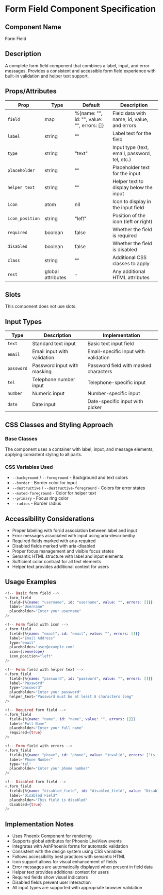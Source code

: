 # Form Field Component Specification

## Component Name
Form Field

## Description
A complete form field component that combines a label, input, and error messages. Provides a consistent and accessible form field experience with built-in validation and helper text support.

## Props/Attributes
| Prop | Type | Default | Description |
|------|------|---------|-------------|
| `field` | map | %{name: "", id: "", value: "", errors: []} | Field data with name, id, value, and errors |
| `label` | string | "" | Label text for the field |
| `type` | string | "text" | Input type (text, email, password, tel, etc.) |
| `placeholder` | string | "" | Placeholder text for the input |
| `helper_text` | string | "" | Helper text to display below the input |
| `icon` | atom | nil | Icon to display in the input field |
| `icon_position` | string | "left" | Position of the icon (left or right) |
| `required` | boolean | false | Whether the field is required |
| `disabled` | boolean | false | Whether the field is disabled |
| `class` | string | "" | Additional CSS classes to apply |
| `rest` | global attributes | - | Any additional HTML attributes |

## Slots
This component does not use slots.

## Input Types
| Type | Description | Implementation |
|------|-------------|----------------|
| `text` | Standard text input | Basic text input field |
| `email` | Email input with validation | Email-specific input with validation |
| `password` | Password input with masking | Password field with masked characters |
| `tel` | Telephone number input | Telephone-specific input |
| `number` | Numeric input | Number-specific input |
| `date` | Date input | Date-specific input with picker |

## CSS Classes and Styling Approach
### Base Classes
The component uses a container with label, input, and message elements, applying consistent styling to all parts.

### CSS Variables Used
- `--background` / `--foreground` - Background and text colors
- `--border` - Border color for input
- `--destructive` / `--destructive-foreground` - Colors for error states
- `--muted-foreground` - Color for helper text
- `--primary` - Focus ring color
- `--radius` - Border radius

## Accessibility Considerations
- Proper labeling with for/id association between label and input
- Error messages associated with input using aria-describedby
- Required fields marked with aria-required
- Disabled fields marked with aria-disabled
- Proper focus management and visible focus states
- Semantic HTML structure with label and input elements
- Sufficient color contrast for all text elements
- Helper text provides additional context for users

## Usage Examples
```heex
<!-- Basic form field -->
<.form_field
  field={%{name: "username", id: "username", value: "", errors: []}}
  label="Username"
  placeholder="Enter your username"
/>

<!-- Form field with icon -->
<.form_field
  field={%{name: "email", id: "email", value: "", errors: []}}
  label="Email Address"
  type="email"
  placeholder="user@example.com"
  icon={:envelope}
  icon_position="left"
/>

<!-- Form field with helper text -->
<.form_field
  field={%{name: "password", id: "password", value: "", errors: []}}
  label="Password"
  type="password"
  placeholder="Enter your password"
  helper_text="Password must be at least 8 characters long"
/>

<!-- Required form field -->
<.form_field
  field={%{name: "name", id: "name", value: "", errors: []}}
  label="Full Name"
  placeholder="Enter your full name"
  required={true}
/>

<!-- Form field with errors -->
<.form_field
  field={%{name: "phone", id: "phone", value: "invalid", errors: ["is invalid"]}}
  label="Phone Number"
  type="tel"
  placeholder="Enter your phone number"
/>

<!-- Disabled form field -->
<.form_field
  field={%{name: "disabled_field", id: "disabled_field", value: "Disabled value", errors: []}}
  label="Disabled Field"
  placeholder="This field is disabled"
  disabled={true}
/>
```

## Implementation Notes
- Uses Phoenix Component for rendering
- Supports global attributes for Phoenix LiveView events
- Integrates with AshPhoenix forms for automatic validation
- Consistent with the design system using CSS variables
- Follows accessibility best practices with semantic HTML
- Icon support allows for visual enhancement of fields
- Error messages are automatically displayed when present in field data
- Helper text provides additional context for users
- Required fields show visual indicators
- Disabled fields prevent user interaction
- All input types are supported with appropriate browser validation